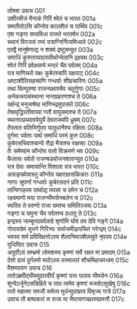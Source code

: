 लोमश उवाच	001  
उशीरबीजं मैनाकं गिरिं श्वेतं च भारत	001a  
समतीतोऽसि कौन्तेय कालशैलं च पार्थिव	001c  
एषा गङ्गा सप्तविधा राजते भरतर्षभ	002a  
स्थानं विरजसं रम्यं यत्राग्निर्नित्यमिध्यते	002c  
एतद्वै मानुषेणाद्य न शक्यं द्रष्टुमप्युत	003a  
समाधिं कुरुताव्यग्रास्तीर्थान्येतानि द्रक्ष्यथ	003c  
श्वेतं गिरिं प्रवेक्ष्यामो मन्दरं चैव पर्वतम्	004a  
यत्र माणिचरो यक्षः कुबेरश्चापि यक्षराट्	004c  
अष्टाशीतिसहस्राणि गन्धर्वाः शीघ्रचारिणः	005a  
तथा किम्पुरुषा राजन्यक्षाश्चैव चतुर्गुणाः	005c  
अनेकरूपसंस्थाना नानाप्रहरणाश्च ते	006a  
यक्षेन्द्रं मनुजश्रेष्ठ माणिभद्रमुपासते	006c  
तेषामृद्धिरतीवाग्र्या गतौ वायुसमाश्च ते	007a  
स्थानात्प्रच्यावयेयुर्ये देवराजमपि ध्रुवम्	007c  
तैस्तात बलिभिर्गुप्ता यातुधानैश्च रक्षिताः	008a  
दुर्गमाः पर्वताः पार्थ समाधिं परमं कुरु	008c  
कुबेरसचिवाश्चान्ये रौद्रा मैत्राश्च राक्षसाः	009a  
तैः समेष्याम कौन्तेय यत्तो विक्रमणे भव	009c  
कैलासः पर्वतो राजन्षड्योजनशतान्युत	010a  
यत्र देवाः समायान्ति विशाला यत्र भारत	010c  
असङ्ख्येयास्तु कौन्तेय यक्षराक्षसकिन्नराः	011a  
नागाः सुपर्णा गन्धर्वाः कुबेरसदनं प्रति	011c  
तान्विगाहस्व पार्थाद्य तपसा च दमेन च	012a  
रक्ष्यमाणो मया राजन्भीमसेनबलेन च	012c  
स्वस्ति ते वरुणो राजा यमश्च समितिञ्जयः	013a  
गङ्गा च यमुना चैव पर्वतश्च दधातु ते	013c  
इन्द्रस्य जाम्बूनदपर्वताग्रे शृणोमि घोषं तव देवि गङ्गे	014a  
गोपाययेमं सुभगे गिरिभ्यः सर्वाजमीढापचितं नरेन्द्रम्	014c  
भवस्व शर्म प्रविविक्षतोऽस्य शैलानिमाञ्शैलसुते नृपस्य	014e  
युधिष्ठिर उवाच	015  
अपूर्वोऽयं सम्भ्रमो लोमशस्य कृष्णां सर्वे रक्षत मा प्रमादम्	015a  
देशो ह्ययं दुर्गतमो मतोऽस्य तस्मात्परं शौचमिहाचरध्वम्	015c  
वैशम्पायन उवाच	016  
ततोऽब्रवीद्भीममुदारवीर्यं कृष्णां यत्तः पालय भीमसेन	016a  
शून्येऽर्जुनेऽसन्निहिते च तात त्वमेव कृष्णां भजसेऽसुखेषु	016c  
ततो महात्मा यमजौ समेत्य मूर्धन्युपाघ्राय विमृज्य गात्रे	017a  
उवाच तौ बाष्पकलं स राजा मा भैष्टमागच्छतमप्रमत्तौ	017c  
